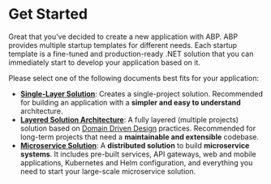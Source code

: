 # Get Started

Great that you've decided to create a new application with ABP. ABP provides multiple startup templates for different needs. Each startup template is a fine-tuned and production-ready .NET solution that you can immediately start to develop your application based on it.

Please select one of the following documents best fits for your application:

- **[Single-Layer Solution](single-layer-web-application.md)**: Creates a single-project solution. Recommended for building an application with a **simpler and easy to understand** architecture.
- **[Layered Solution Architecture](layered-web-application.md)**: A fully layered (multiple projects) solution based on [Domain Driven Design](https://docs-test.abp.io/en/unification/1/Domain-Driven-Design) practices. Recommended for long-term projects that need a **maintainable and extensible** codebase.
- **[Microservice Solution](microservice.md)**: A **distributed solution** to build **microservice systems**. It includes pre-built services, API gateways, web and mobile applications, Kubernetes and Helm configuration, and everything you need to start your large-scale microservice solution.
